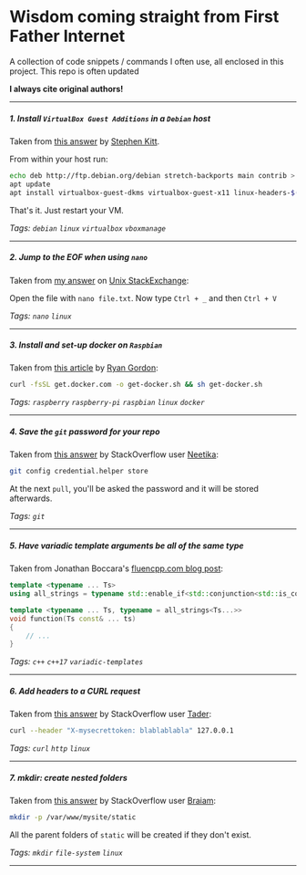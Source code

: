 # Wisdom coming straight from First Father Internet

A collection of code snippets / commands I often use, all enclosed in this project. This repo is often updated 

**I always cite original authors!**

----

##### 1. Install `VirtualBox Guest Additions` in a `Debian` host

Taken from [this answer](https://unix.stackexchange.com/a/286937/273498) by [Stephen Kitt](https://unix.stackexchange.com/users/86440/stephen-kitt).

From within your host run:

```bash
echo deb http://ftp.debian.org/debian stretch-backports main contrib > /etc/apt/sources.list.d/stretch-backports.list
apt update
apt install virtualbox-guest-dkms virtualbox-guest-x11 linux-headers-$(uname -r)
```

That's it. Just restart your VM. 

*Tags: `debian` `linux` `virtualbox` `vboxmanage`*

----
    
##### 2. Jump to the EOF when using `nano`

Taken from [my answer](https://unix.stackexchange.com/a/420892/273498) on [Unix StackExchange](https://unix.stackexchange.com/users/273498/marko-pacak):

Open the file with `nano file.txt`.
Now type `Ctrl + _` and then `Ctrl + V`


*Tags: `nano` `linux`*

----

##### 3. Install and set-up docker on `Raspbian`

Taken from [this article](https://medium.freecodecamp.org/the-easy-way-to-set-up-docker-on-a-raspberry-pi-7d24ced073ef) by [Ryan Gordon](https://medium.freecodecamp.org/@ryangordon210):

```bash
curl -fsSL get.docker.com -o get-docker.sh && sh get-docker.sh
```

*Tags: `raspberry` `raspberry-pi` `raspbian` `linux` `docker`*

----

##### 4. Save the `git` password for your repo

Taken from [this answer](https://stackoverflow.com/a/35942890/8524301) by StackOverflow user [Neetika](https://stackoverflow.com/users/5574889/neetika):

```bash
git config credential.helper store
```

At the next `pull`, you'll be asked the password and it will be stored afterwards.

*Tags: `git`*

----

##### 5. Have variadic template arguments be all of the same type

Taken from Jonathan Boccara's [fluencpp.com blog post](https://www.fluentcpp.com/2019/01/25/variadic-number-function-parameters-type/):

```c++
template <typename ... Ts>
using all_strings = typename std::enable_if<std::conjunction<std::is_convertible<Ts, std::string>...>::value>::type;

template <typename ... Ts, typename = all_strings<Ts...>>
void function(Ts const& ... ts)
{
    // ...
}

```
*Tags: `c++` `c++17` `variadic-templates`*

----

##### 6. Add headers to a CURL request

Taken from [this answer](https://stackoverflow.com/a/356714/8524301) by StackOverflow user [Tader](https://stackoverflow.com/users/30700/tader):

```bash
curl --header "X-mysecrettoken: blablablabla" 127.0.0.1
```
*Tags: `curl` `http` `linux`*

----

##### 7. mkdir: create nested folders

Taken from [this answer](https://unix.stackexchange.com/a/84192/273498) by StackOverflow user [Braiam](https://unix.stackexchange.com/users/41104/braiam):

```bash
mkdir -p /var/www/mysite/static
```

All the parent folders of `static` will be created if they don't exist.

*Tags: `mkdir` `file-system` `linux`*

----

